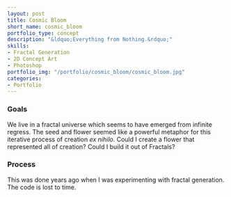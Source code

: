 ```yaml
---
layout: post
title: Cosmic Bloom
short_name: cosmic_bloom
portfolio_type: concept
description: "&ldquo;Everything from Nothing.&rdquo;"
skills:
- Fractal Generation
- 2D Concept Art
- Photoshop
portfolio_img: "/portfolio/cosmic_bloom/cosmic_bloom.jpg"
categories:
- Portfolio
---
```

### Goals

We live in a fractal universe which seems to have emerged from infinite regress. The seed
and flower seemed like a powerful metaphor for this iterative process of creation *ex
nihilo*. Could I create a flower that represented all of creation? Could I build it out
of Fractals?

### Process

This was done years ago when I was experimenting with fractal generation. The code is lost
to time.